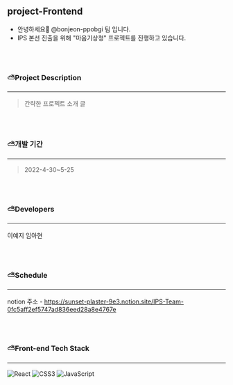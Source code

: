 ## project-Frontend

* 안녕하세요👋 @bonjeon-ppobgi 팀 입니다.
* IPS 본선 진출을 위해 "마음기상청" 프로젝트를 진행하고 있습니다.

<br><br>  
### ⛅️Project Description <hr/>
> 간략한 프로젝트 소개 글

<br><br>

### ⛅️개발 기간 <hr/>
> 2022-4-30~5-25

<br><br>

### ⛅️Developers <hr/>
이예지
임아현

<br><br>

### ⛅️Schedule <hr/>
notion 주소 - https://sunset-plaster-9e3.notion.site/IPS-Team-0fc5aff2ef5747ad836eed28a8e4767e

<br><br>

### ⛅️Front-end Tech Stack <hr/>
![React](https://img.shields.io/badge/react-%2320232a.svg?style=for-the-badge&logo=react&logoColor=%2361DAFB)
![CSS3](https://img.shields.io/badge/css3-%231572B6.svg?style=for-the-badge&logo=css3&logoColor=white)
![JavaScript](https://img.shields.io/badge/javascript-%23323330.svg?style=for-the-badge&logo=javascript&logoColor=%23F7DF1E)
